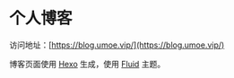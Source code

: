 # 个人博客

访问地址：[https://blog.umoe.vip/](https://blog.umoe.vip/)

博客页面使用 [Hexo](https://hexo.io/) 生成，使用 [Fluid](https://github.com/fluid-dev/hexo-theme-fluid) 主题。